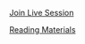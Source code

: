 [Join Live Session](https://youtube.com/live/_6CLAKLXFbI?feature=share)

[Reading Materials](https://drive.google.com/file/d/1bL_fgucupVUxEpI89YTP2gMqqd3eFCaq/view?usp=sharing)
